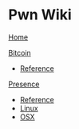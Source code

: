 # Pwn Wiki

[Home](index.md)

[Bitcoin](coin/index.md)

  * [Reference](coin/index.md)

[Presence]()

  * [Reference](presence/index.md)
  * [Linux](presence/linux/index.md)
  * [OSX](presence/osx/index.md)


<!-- Code for collapse and expand -->
<script type="text/javascript"> 
$(document).ready(function() { 
$('div.view').hide(); 
$('div.slide').click(function() {
$(this).next('div.view').slideToggle('fast'); 
return false; 
}); 
}); 
</script>

